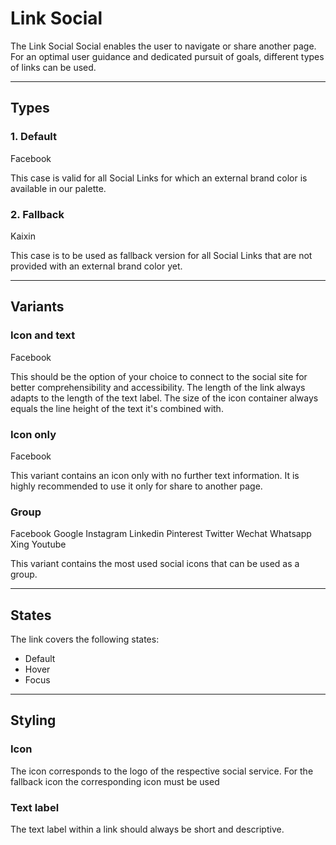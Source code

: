 # Link Social

The Link Social Social enables the user to navigate or share another page.
For an optimal user guidance and dedicated pursuit of goals, different types of links can be used.

---

## Types

### 1. Default

<p-link-social href="https://www.facebook.com/" icon="logo-facebook">Facebook</p-link-social>

This case is valid for all Social Links for which an external brand color is available in our palette.

### 2. Fallback

<p-link-social href="#kaixin" :icon-source="require(`./assets/icon-custom-kaixin.svg`)">Kaixin</p-link-social>

This case is to be used as fallback version for all Social Links that are not provided with an external brand color yet.



---

## Variants

### Icon and text

<p-link-social href="https://www.facebook.com/" icon="logo-facebook">Facebook</p-link-social>

This should be the option of your choice to connect to the social site for better comprehensibility and accessibility.
The length of the link always adapts to the length of the text label. The size of the icon container always equals the line height of the text it's combined with.

### Icon only

<p-link-social href="https://www.facebook.com/" icon="logo-facebook" hide-label="true">Facebook</p-link-social>

This variant contains an icon only with no further text information. It is highly recommended to use it only for share to another page.

### Group

<p class="example-grouped">
  <p-link-social href="https://www.facebook.com/" icon="logo-facebook" hide-label="true">Facebook</p-link-social>
  <p-link-social href="https://www.google.com/" icon="logo-google" hide-label="true">Google</p-link-social>
  <p-link-social href="https://www.instagram.com/" icon="logo-instagram" hide-label="true">Instagram</p-link-social>
  <p-link-social href="https://www.linkedin.com/" icon="logo-linkedin" hide-label="true">Linkedin</p-link-social>
  <p-link-social href="https://www.pinterest.com/" icon="logo-pinterest" hide-label="true">Pinterest</p-link-social>
  <p-link-social href="https://www.twitter.com/" icon="logo-twitter" hide-label="true">Twitter</p-link-social>
  <p-link-social href="https://www.wechat.com/" icon="logo-wechat" hide-label="true">Wechat</p-link-social>
  <p-link-social href="https://wa.me/491525557912" icon="logo-whatsapp" hide-label="true">Whatsapp</p-link-social>
  <p-link-social href="https://www.xing.com" icon="logo-xing" hide-label="true">Xing</p-link-social>
  <p-link-social href="https://www.youtube.com" icon="logo-youtube" hide-label="true">Youtube</p-link-social>
</p>

This variant contains the most used social icons that can be used as a group.

---

## States

The link covers the following states:

* Default
* Hover
* Focus

---

## Styling

### Icon
The icon corresponds to the logo of the respective social service. For the fallback icon the corresponding icon must be used


### Text label
The text label within a link should always be short and descriptive.


<style scoped lang="scss">
  @import "~@porsche-design-system/scss-utils/index";
  
  .example-grouped {
    &::before {
      content: "";
      display: block;
      margin-top: p-rem(-8px);
    }
    > * {
      margin-top: p-rem(8px);
      &:not(:last-child) {
        margin-right: p-rem(8px);
      }
    }
  }
  </style>